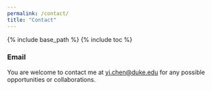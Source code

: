 ```yaml
---
permalink: /contact/
title: "Contact"
---
```


{% include base_path %}
{% include toc %}

### Email
You are welcome to contact me at <a href="mailto:yi.chen@duke.edu">yi.chen@duke.edu</a> for any possible opportunities or collaborations.
